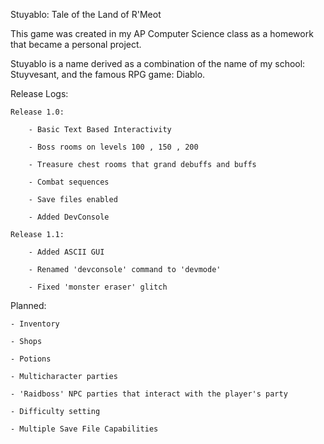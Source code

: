 Stuyablo: Tale of the Land of R'Meot

This game was created in my AP Computer Science class as a homework that became a personal project.

Stuyablo is a name derived as a combination of the name of my school: Stuyvesant, and the famous RPG game: Diablo.

Release Logs:

	Release 1.0:

		- Basic Text Based Interactivity

		- Boss rooms on levels 100 , 150 , 200

		- Treasure chest rooms that grand debuffs and buffs

		- Combat sequences

		- Save files enabled

		- Added DevConsole

	Release 1.1:

		- Added ASCII GUI

		- Renamed 'devconsole' command to 'devmode'

		- Fixed 'monster eraser' glitch


Planned:

	- Inventory

	- Shops

	- Potions

	- Multicharacter parties

	- 'Raidboss' NPC parties that interact with the player's party

	- Difficulty setting

	- Multiple Save File Capabilities
